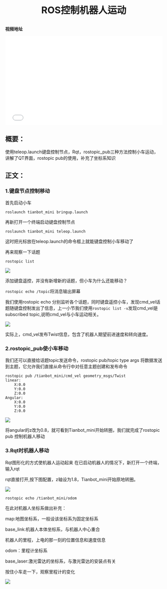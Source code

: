 <p style="font-size:30px ; font-weight:bolder; text-align:center">ROS控制机器人运动</p>


**视频地址**

<div style="position: relative; padding-bottom: 56.25%; height: 0;">
  <iframe src="//player.bilibili.com/player.html?aid=675368339&bvid=BV1tU4y1P7op&cid=403771387&p=1&autoplay=0" frameborder="no" scrolling="no" 
    style="position: absolute; top: 0; left: 0; width: 100%; height: 100%;"></iframe>
</div>

## 概要：

使用teleop.launch键盘控制节点，Rqt，rostopic_pub三种方法控制小车运动，讲解了QT界面，rostopic pub的使用，补充了坐标系知识

## 正文：

### 1.键盘节点控制移动

首先启动小车

```shell
roslaunch tianbot_mini bringup.launch
```

再新打开一个终端启动键盘控制节点

```shell
roslaunch tianbot_mini teleop.launch
```

这时把光标放在teleop.launch的命令框上就能键盘控制小车移动了

再来观察一下话题

```shell
rostopic list
```

![](https://img.kancloud.cn/d5/a4/d5a420f298e1107ce1a1bdeab62935ef_319x232.png)

添加键盘遥控，并没有新增新的话题，但小车为什么还能移动？

`rostopic echo /topic`将消息输出屏幕

我们使用rostopic echo 分别监听各个话题，同时键盘遥控小车，发现cmd_vel话题随键盘控制发出了信息，上一小节我们使用`rostopic list -v`发现cmd_vel是subscribed topic,说明cmd_vel与小车运动相关。

![](https://img.kancloud.cn/99/20/9920f5b4ed360da037c026e502b3677a_549x164.png)

实际上，cmd_vel发布Twist信息，包含了机器人期望前进速度和转向速度。

### 2.rostopic_pub使小车移动

我们还可以直接给话题topic发送命令，rostopic pub/topic type args 将数据发送到主题，它允许我们直接从命令行中对任意主题创建和发布命令

```shell
rostopic pub /tianbot_mini/cmd_vel geometry_msgs/Twist 
linear:
    X:0.0
    Y:0.0
    Z:0.0
Angular:
    X:0.0
    Y:0.0
    Z:0.0
```

![](https://img.kancloud.cn/1a/77/1a77ea87bf069638ec2b16f871e866f6_733x181.png)

将angular的z改为0.8，就可看到Tianbot_mini开始转圈，我们就完成了rostopic pub 控制机器人移动
### 3.Rqt时机器人移动

Rqt图形化的方式使机器人运动起来
在已启动机器人的情况下，新打开一个终端，输入rqt

rqt直接打开,按下图配置，z轴设为1.8，Tianbot_mini开始原地转圈。

![](https://img.kancloud.cn/d8/4e/d84e11934dad8dc5ede6efd7fa940d84_601x482.png)

```shell
rostopic echo /tianbot_mini/odom
```

在此对机器人坐标系做出补充：

map:地图坐标系，一般设该坐标系为固定坐标系

base_link:机器人本体坐标系，与机器人中心重合

机器人的里程，上电的那一刻的位置信息和速度信息

odom：里程计坐标系

base_laser:激光雷达的坐标系，与激光雷达的安装点有关

按住小车走一下，观察里程计的变化

![](https://img.kancloud.cn/2e/7a/2e7a6b7ba94bb8e818aa98043ae00217_727x483.png)

